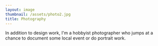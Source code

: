 ```yaml
---
layout: image
thumbnail: /assets/photo2.jpg
title: Photography
---
```


In addition to design work, I'm a hobbyist photographer who jumps at a chance to document some local event or do portrait work.